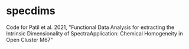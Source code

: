 # specdims
Code for Patil et al. 2021, "Functional Data Analysis for extracting the Intrinsic Dimensionality of SpectraApplication:  Chemical Homogeneity in Open Cluster M67"
